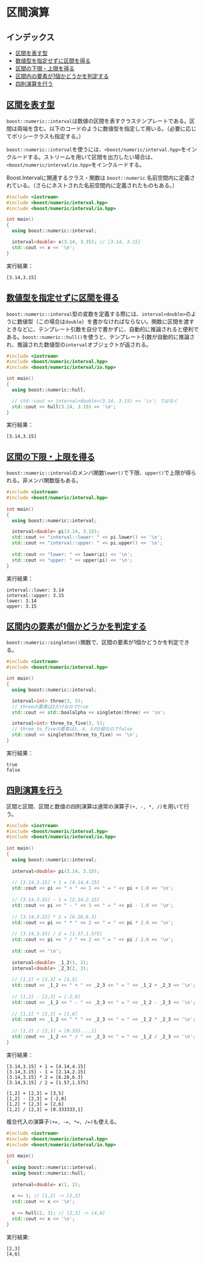 # 区間演算

## インデックス
- [区間を表す型](#interval-type)
- [数値型を指定せずに区間を得る](#deduction-type)
- [区間の下限・上限を得る](#lower-upper)
- [区間内の要素が1個かどうかを判定する](#singleton)
- [四則演算を行う](#arithmetic-operation)


## <a name="interval-type" href="#interval-type">区間を表す型</a>
`boost::numeric::interval`は数値の区間を表すクラステンプレートである。区間は両端を含む。以下のコードのように数値型を指定して用いる。（必要に応じてポリシークラスも指定する。）

`boost::numeric::interval`を使うには、`<boost/numeric/interval.hpp>`をインクルードする。ストリームを用いて区間を出力したい場合は、`<boost/numeric/interval/io.hpp>`をインクルードする。

Boost.Intervalに関連するクラス・関数は `boost::numeric` 名前空間内に定義されている。（さらにネストされた名前空間内に定義されたものもある。）

```cpp
#include <iostream>
#include <boost/numeric/interval.hpp>
#include <boost/numeric/interval/io.hpp>

int main()
{
  using boost::numeric::interval;

  interval<double> x(3.14, 3.15); // [3.14, 3.15]
  std::cout << x << '\n';
}
```

実行結果：
```
[3.14,3.15]
```


## <a name="deduction-type" href="#deduction-type">数値型を指定せずに区間を得る</a>
`boost::numeric::interval`型の変数を定義する際には、`interval<double>`のように数値型（この場合は`double`）を書かなければならない。関数に区間を渡すときなどに、テンプレート引数を自分で書かずに、自動的に推論されると便利である。`boost::numeric::hull()`を使うと、テンプレート引数が自動的に推論され、推論された数値型の`interval`オブジェクトが返される。

```cpp
#include <iostream>
#include <boost/numeric/interval.hpp>
#include <boost/numeric/interval/io.hpp>

int main()
{
  using boost::numeric::hull;

  // std::cout << interval<double>(3.14, 3.15) << '\n'; ではなく
  std::cout << hull(3.14, 3.15) << '\n';
}
```

実行結果：
```
[3.14,3.15]
```

## <a name="lower-upper" href="#lower-upper">区間の下限・上限を得る</a>
`boost::numeric::interval`のメンバ関数`lower()`で下限、`upper()`で上限が得られる。非メンバ関数版もある。

```cpp
#include <iostream>
#include <boost/numeric/interval.hpp>
 
int main()
{
  using boost::numeric::interval;

  interval<double> pi(3.14, 3.15);
  std::cout << "interval::lower: " << pi.lower() << '\n';
  std::cout << "interval::upper: " << pi.upper() << '\n';
 
  std::cout << "lower: " << lower(pi) << '\n';
  std::cout << "upper: " << upper(pi) << '\n';
}
```

実行結果：
```
interval::lower: 3.14
interval::upper: 3.15
lower: 3.14
upper: 3.15
```

## <a name="singleton" href="#singleton">区間内の要素が1個かどうかを判定する</a>
`boost::numeric::singleton()`関数で、区間の要素が1個かどうかを判定できる。

```cpp
#include <iostream>
#include <boost/numeric/interval.hpp>

int main()
{
  using boost::numeric::interval;

  interval<int> three(3, 3);
  // threeの要素は3だけなのでtrue
  std::cout << std::boolalpha << singleton(three) << '\n';

  interval<int> three_to_five(3, 5);
  // three_to_fiveの要素は3, 4, 5の3個なのでfalse
  std::cout << singleton(three_to_five) << '\n';
}
```

実行結果：
```
true
false
```

## <a name="arithmetic-operation" href="#arithmetic-operation">四則演算を行う</a>
区間と区間、区間と数値の四則演算は通常の演算子`(+, -, *, /)`を用いて行う。

```cpp
#include <iostream>
#include <boost/numeric/interval.hpp>
#include <boost/numeric/interval/io.hpp>
 
int main()
{
  using boost::numeric::interval;
 
  interval<double> pi(3.14, 3.15);
 
  // [3.14,3.15] + 1 = [4.14,4.15]
  std::cout << pi << " + " << 1 << " = " << pi + 1.0 << '\n';
 
  // [3.14,3.15] - 1 = [2.14,2.15]
  std::cout << pi << " - " << 1 << " = " << pi - 1.0 << '\n';
 
  // [3.14,3.15] * 2 = [6.28,6.3]
  std::cout << pi << " * " << 2 << " = " << pi * 2.0 << '\n';
 
  // [3.14,3.15] / 2 = [1.57,1.575]
  std::cout << pi << " / " << 2 << " = " << pi / 2.0 << '\n';
 
  std::cout << '\n';
 
  interval<double> _1_2(1, 2);
  interval<double> _2_3(2, 3);
 
  // [1,2] + [2,3] = [3,5]
  std::cout << _1_2 << " + " << _2_3 << " = " << _1_2 + _2_3 << '\n';
 
  // [1,2] - [2,3] = [-2,0]
  std::cout << _1_2 << " - " << _2_3 << " = " << _1_2 - _2_3 << '\n';
 
  // [1,2] * [2,3] = [2,6]
  std::cout << _1_2 << " * " << _2_3 << " = " << _1_2 * _2_3 << '\n';
 
  // [1,2] / [2,3] = [0.333...,1]
  std::cout << _1_2 << " / " << _2_3 << " = " << _1_2 / _2_3 << '\n';
}
```

実行結果：
```
[3.14,3.15] + 1 = [4.14,4.15]
[3.14,3.15] - 1 = [2.14,2.15]
[3.14,3.15] * 2 = [6.28,6.3]
[3.14,3.15] / 2 = [1.57,1.575]

[1,2] + [2,3] = [3,5]
[1,2] - [2,3] = [-2,0]
[1,2] * [2,3] = [2,6]
[1,2] / [2,3] = [0.333333,1]
```

複合代入の演算子`(+=, -=, *=, /=)`も使える。

```cpp
#include <iostream>
#include <boost/numeric/interval.hpp>
#include <boost/numeric/interval/io.hpp>
 
int main()
{
  using boost::numeric::interval;
  using boost::numeric::hull;
 
  interval<double> x(1, 2);
 
  x += 1; // [1,2] -> [2,3]
  std::cout << x << '\n';
 
  x += hull(2, 3); // [2,3] -> [4,6]
  std::cout << x << '\n';
}
```

実行結果:
```
[2,3]
[4,6]
```

